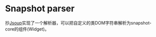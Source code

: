# Snapshot parser
抄[Jsoup](https://github.com/jhy/jsoup)实现了一个解析器，可以把自定义的类DOM字符串解析为snapshot-core的组件(Widget)。
